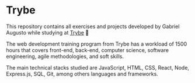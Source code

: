 # Trybe

This repository contains all exercises and projects developed by Gabriel Augusto while studying at [Trybe](https://www.betrybe.com/) :rocket:

The web development training program from Trybe has a workload of 1500 hours that covers front-end, back-end, computer science, software engineering, agile methodologies, and soft skills.

The main technical stacks studied are JavaScript, HTML, CSS, React, Node, Express.js, SQL, Git, among others languages and frameworks.


